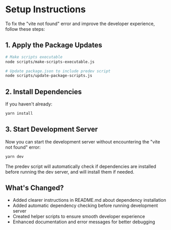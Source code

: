 
# Setup Instructions

To fix the "vite not found" error and improve the developer experience, follow these steps:

## 1. Apply the Package Updates

```bash
# Make scripts executable
node scripts/make-scripts-executable.js

# Update package.json to include predev script
node scripts/update-package-scripts.js
```

## 2. Install Dependencies

If you haven't already:

```bash
yarn install
```

## 3. Start Development Server

Now you can start the development server without encountering the "vite not found" error:

```bash
yarn dev
```

The predev script will automatically check if dependencies are installed before running the dev server, and will install them if needed.

## What's Changed?

- Added clearer instructions in README.md about dependency installation
- Added automatic dependency checking before running development server
- Created helper scripts to ensure smooth developer experience
- Enhanced documentation and error messages for better debugging
